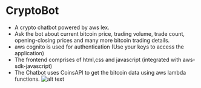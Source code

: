 # CryptoBot
- A crypto chatbot powered by aws lex.
- Ask the bot about current bitcoin price, trading volume, trade count, opening-closing prices and many more bitcoin trading details.
- aws cognito is used for authentication (Use your keys to access the application)
- The frontend comprises of html,css and javascript (integrated with aws-sdk-javascript)
- The Chatbot uses CoinsAPI to get the bitcoin data using aws lambda functions.
![alt text](https://user-images.githubusercontent.com/26934447/56862820-9b399d80-69cc-11e9-9700-557a859a2e80.png)
